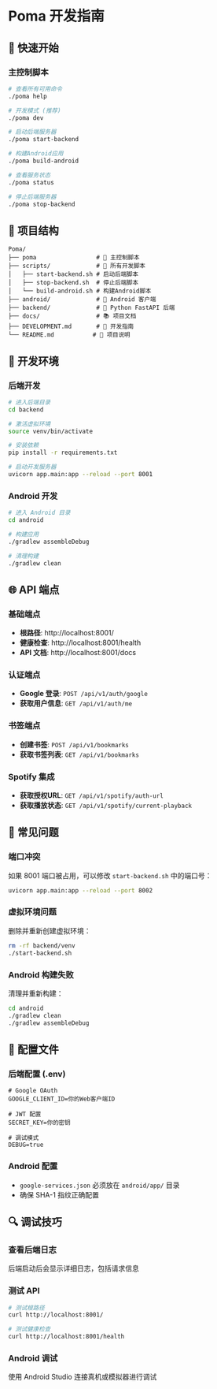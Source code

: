 # Poma 开发指南

## 🚀 快速开始

### 主控制脚本
```bash
# 查看所有可用命令
./poma help

# 开发模式 (推荐)
./poma dev

# 启动后端服务器
./poma start-backend

# 构建Android应用
./poma build-android

# 查看服务状态
./poma status

# 停止后端服务器
./poma stop-backend
```

## 📁 项目结构
```
Poma/
├── poma                 # 🎯 主控制脚本
├── scripts/             # 📜 所有开发脚本
│   ├── start-backend.sh # 启动后端脚本
│   ├── stop-backend.sh  # 停止后端脚本
│   └── build-android.sh # 构建Android脚本
├── android/             # 📱 Android 客户端
├── backend/             # 🐍 Python FastAPI 后端
├── docs/                # 📚 项目文档
├── DEVELOPMENT.md       # 🔧 开发指南
└── README.md           # 📖 项目说明
```

## 🔧 开发环境

### 后端开发
```bash
# 进入后端目录
cd backend

# 激活虚拟环境
source venv/bin/activate

# 安装依赖
pip install -r requirements.txt

# 启动开发服务器
uvicorn app.main:app --reload --port 8001
```

### Android 开发
```bash
# 进入 Android 目录
cd android

# 构建应用
./gradlew assembleDebug

# 清理构建
./gradlew clean
```

## 🌐 API 端点

### 基础端点
- **根路径**: http://localhost:8001/
- **健康检查**: http://localhost:8001/health
- **API 文档**: http://localhost:8001/docs

### 认证端点
- **Google 登录**: `POST /api/v1/auth/google`
- **获取用户信息**: `GET /api/v1/auth/me`

### 书签端点
- **创建书签**: `POST /api/v1/bookmarks`
- **获取书签列表**: `GET /api/v1/bookmarks`

### Spotify 集成
- **获取授权URL**: `GET /api/v1/spotify/auth-url`
- **获取播放状态**: `GET /api/v1/spotify/current-playback`

## 🐛 常见问题

### 端口冲突
如果 8001 端口被占用，可以修改 `start-backend.sh` 中的端口号：
```bash
uvicorn app.main:app --reload --port 8002
```

### 虚拟环境问题
删除并重新创建虚拟环境：
```bash
rm -rf backend/venv
./start-backend.sh
```

### Android 构建失败
清理并重新构建：
```bash
cd android
./gradlew clean
./gradlew assembleDebug
```

## 📝 配置文件

### 后端配置 (.env)
```env
# Google OAuth
GOOGLE_CLIENT_ID=你的Web客户端ID

# JWT 配置
SECRET_KEY=你的密钥

# 调试模式
DEBUG=true
```

### Android 配置
- `google-services.json` 必须放在 `android/app/` 目录
- 确保 SHA-1 指纹正确配置

## 🔍 调试技巧

### 查看后端日志
后端启动后会显示详细日志，包括请求信息

### 测试 API
```bash
# 测试根路径
curl http://localhost:8001/

# 测试健康检查
curl http://localhost:8001/health
```

### Android 调试
使用 Android Studio 连接真机或模拟器进行调试